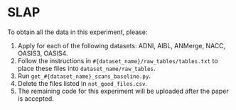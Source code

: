 # SLAP
To obtain all the data in this experiment, please:
1. Apply for each of the following datasets: ADNI, AIBL, ANMerge, NACC, OASIS3, OASIS4.
2. Follow the instructions in `#{dataset_name}/raw_tables/tables.txt` to place these files into `dataset_name/raw_tables`.
3. Run `get_#{dataset_name}_scans_baseline.py`.
4. Delete the files listed in `not_good_files.csv`.
5. The remaining code for this experiment will be uploaded after the paper is accepted.